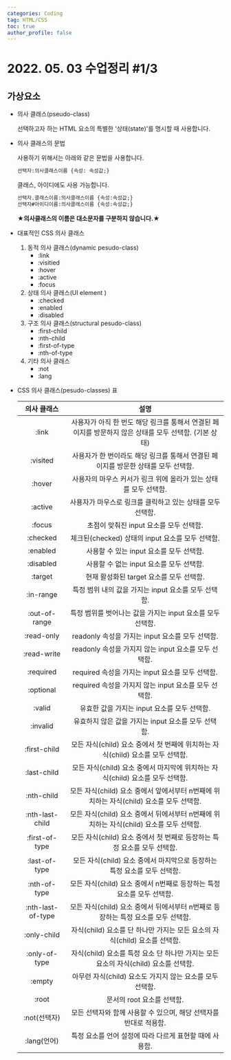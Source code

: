 ```yaml
---
categories: Coding
tag: HTML/CSS 
toc: true
author_profile: false
---
```




# 2022. 05. 03 수업정리 #1/3

## 가상요소



+ 의사 클래스(pseudo-class)

  선택하고자 하는 HTML 요소의 특별한 '상태(state)'를 명시할 때 사용합니다.<br>

+ 의사 클래스의 문법

  사용하기 위해서는 아래와 같은 문법을 사용합니다.

  ```html
  선택자:의사클래스이름 {속성: 속성값;} 
  ```

  클래스, 아이디에도 사용 가능합니다.

  ```html
  선택자.클래스이름:의사클래스이름 {속성:속성값;}
  선택자#아이디이름:의사클래스이름 {속성:속성값;}
  ```

  **★의사클래스의 이름은 대소문자를 구분하지 않습니다.★**<br>

+ 대표적인 CSS 의사 클래스

  1. 동적 의사 클래스(dynamic pesudo-class)
     * :link
     * :visitied
     * :hover
     * :active
     * :focus<br>
  2. 상태 의사 클래스(UI element )
     + :checked
     + :enabled
     + :disabled<br>
  3. 구조 의사 클래스(structural pesudo-class)
     + :first-child
     + :nth-child
     + :first-of-type
     + :nth-of-type<br>
  4. 기타 의사 클래스
     + :not
     + :lang<br>

+ CSS 의사 클래스(pesudo-classes) 표

  |    의사 클래스    |                             설명                             |
  | :---------------: | :----------------------------------------------------------: |
  |       :link       | 사용자가 아직 한 번도 해당 링크를 통해서 연결된 페이지를 방문하지 않은 상태를 모두 선택함. (기본 상태) |
  |     :visited      | 사용자가 한 번이라도 해당 링크를 통해서 연결된 페이지를 방문한 상태를 모두 선택함. |
  |      :hover       | 사용자의 마우스 커서가 링크 위에 올라가 있는 상태를 모두 선택함. |
  |      :active      |  사용자가 마우스로 링크를 클릭하고 있는 상태를 모두 선택함.  |
  |      :focus       |           초점이 맞춰진 input 요소를 모두 선택함.            |
  |     :checked      |       체크된(checked) 상태의 input 요소를 모두 선택함.       |
  |     :enabled      |           사용할 수 있는 input 요소를 모두 선택함.           |
  |     :disabled     |           사용할 수 없는 input 요소를 모두 선택함.           |
  |      :target      |           현재 활성화된 target 요소를 모두 선택함.           |
  |     :in-range     |     특정 범위 내의 값을 가지는 input 요소를 모두 선택함.     |
  |   :out-of-range   |  특정 범위를 벗어나는 값을 가지는 input 요소를 모두 선택함.  |
  |    :read-only     |       readonly 속성을 가지는 input 요소를 모두 선택함.       |
  |    :read-write    |    readonly 속성을 가지지 않는 input 요소를 모두 선택함.     |
  |     :required     |       required 속성을 가지는 input 요소를 모두 선택함.       |
  |     :optional     |    required 속성을 가지지 않는 input 요소를 모두 선택함.     |
  |      :valid       |         유효한 값을 가지는 input 요소를 모두 선택함.         |
  |     :invalid      |     유효하지 않은 값을 가지는 input 요소를 모두 선택함.      |
  |   :first-child    | 모든 자식(child) 요소 중에서 첫 번째에 위치하는 자식(child) 요소를 모두 선택함. |
  |    :last-child    | 모든 자식(child) 요소 중에서 마지막에 위치하는 자식(child) 요소를 모두 선택함. |
  |    :nth-child     | 모든 자식(child) 요소 중에서 앞에서부터 n번째에 위치하는 자식(child) 요소를 모두 선택함. |
  |  :nth-last-child  | 모든 자식(child) 요소 중에서 뒤에서부터 n번째에 위치하는 자식(child) 요소를 모두 선택함. |
  |  :first-of-type   | 모든 자식(child) 요소 중에서 첫 번째로 등장하는 특정 요소를 모두 선택함. |
  |   :last-of-type   | 모든 자식(child) 요소 중에서 마지막으로 등장하는 특정 요소를 모두 선택함. |
  |   :nth-of-type    | 모든 자식(child) 요소 중에서 n번째로 등장하는 특정 요소를 모두 선택함. |
  | :nth-last-of-type | 모든 자식(child) 요소 중에서 뒤에서부터 n번째로 등장하는 특정 요소를 모두 선택함. |
  |    :only-child    | 자식(child) 요소를 단 하나만 가지는 모든 요소의 자식(child) 요소를 선택함. |
  |   :only-of-type   | 자식(child) 요소를 특정 요소 단 하나만 가지는 모든 요소의 자식(child) 요소를 선택함. |
  |      :empty       |  아무런 자식(child) 요소도 가지지 않는 요소를 모두 선택함.   |
  |       :root       |                  문서의 root 요소를 선택함.                  |
  |   :not(선택자)    | 모든 선택자와 함께 사용할 수 있으며, 해당 선택자를 반대로 적용함. |
  |    :lang(언어)    |   특정 요소를 언어 설정에 따라 다르게 표현할 때에 사용함.    |